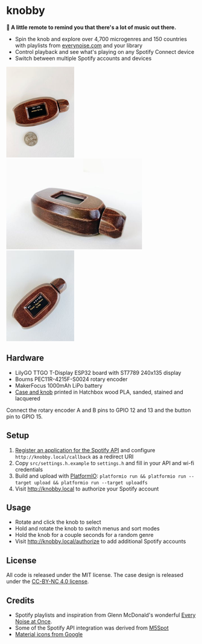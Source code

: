 # knobby
**🎵 A little remote to remind you that there's a lot of music out there.**

* Spin the knob and explore over 4,700 microgenres and 150 countries with playlists from [everynoise.com](http://everynoise.com) and your library
* Control playback and see what's playing on any Spotify Connect device
* Switch between multiple Spotify accounts and devices

<a href="photos/knobby1.jpg?raw=true"><img src="photos/thumb.knobby1.jpg?raw=true" width="180" height="240" alt="knobby with coin"></a>
<a href="photos/knobby2.jpg?raw=true"><img src="photos/thumb.knobby2.jpg?raw=true" width="360" height="240" alt="knobby side view"></a>
<a href="photos/knobby4.jpg?raw=true"><img src="photos/thumb.knobby4.jpg?raw=true" width="180" height="240" alt="knobby playing"></a>

## Hardware

* LilyGO TTGO T-Display ESP32 board with ST7789 240x135 display
* Bourns PEC11R-4215F-S0024 rotary encoder
* MakerFocus 1000mAh LiPo battery
* [Case and knob](/case) printed in Hatchbox wood PLA, sanded, stained and lacquered

Connect the rotary encoder A and B pins to GPIO 12 and 13 and the button pin to GPIO 15.

## Setup

1. [Register an application for the Spotify API](https://developer.spotify.com/dashboard/) and configure `http://knobby.local/callback` as a redirect URI
2. Copy `src/settings.h.example` to `settings.h` and fill in your API and wi-fi credentials
3. Build and upload with [PlatformIO](https://platformio.org/): `platformio run && platformio run --target upload && platformio run --target uploadfs`
4. Visit http://knobby.local to authorize your Spotify account

## Usage

* Rotate and click the knob to select
* Hold and rotate the knob to switch menus and sort modes
* Hold the knob for a couple seconds for a random genre
* Visit http://knobby.local/authorize to add additional Spotify accounts

## License

All code is released under the MIT license. The case design is released under the [CC-BY-NC 4.0 license](https://creativecommons.org/licenses/by-nc/4.0/).

## Credits

* Spotify playlists and inspiration from Glenn McDonald's wonderful [Every Noise at Once](http://everynoise.com).
* Some of the Spotify API integration was derived from [M5Spot](https://github.com/CosmicMac/M5Spot)
* [Material icons from Google](https://material.io/resources/icons/)
